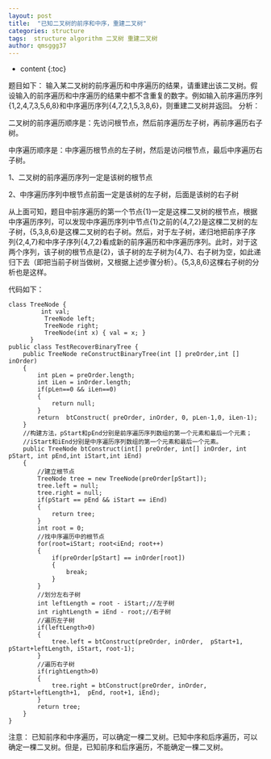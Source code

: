 ```yaml
---
layout: post
title:  "已知二叉树的前序和中序，重建二叉树"
categories: structure
tags:  structure algorithm 二叉树 重建二叉树
author: qmsggg37
---
```


* content
{:toc}

题目如下：
输入某二叉树的前序遍历和中序遍历的结果，请重建出该二叉树。假设输入的前序遍历和中序遍历的结果中都不含重复的数字。例如输入前序遍历序列{1,2,4,7,3,5,6,8}和中序遍历序列{4,7,2,1,5,3,8,6}，则重建二叉树并返回。
分析：

二叉树的前序遍历顺序是：先访问根节点，然后前序遍历左子树，再前序遍历右子树。

中序遍历顺序是：中序遍历根节点的左子树，然后是访问根节点，最后中序遍历右子树。

1、二叉树的前序遍历序列一定是该树的根节点

2、中序遍历序列中根节点前面一定是该树的左子树，后面是该树的右子树

从上面可知，题目中前序遍历的第一个节点{1}一定是这棵二叉树的根节点，根据中序遍历序列，可以发现中序遍历序列中节点{1}之前的{4,7,2}是这棵二叉树的左子树，{5,3,8,6}是这棵二叉树的右子树。然后，对于左子树，递归地把前序子序列{2,4,7}和中序子序列{4,7,2}看成新的前序遍历和中序遍历序列。此时，对于这两个序列，该子树的根节点是{2}，该子树的左子树为{4,7}、右子树为空，如此递归下去（即把当前子树当做树，又根据上述步骤分析）。{5,3,8,6}这棵右子树的分析也是这样。

代码如下：
```
class TreeNode {
	     int val;
	      TreeNode left;
	      TreeNode right;
	      TreeNode(int x) { val = x; }
	  }
public class TestRecoverBinaryTree {
	public TreeNode reConstructBinaryTree(int [] preOrder,int [] inOrder) 
	{
		int pLen = preOrder.length;
		int iLen = inOrder.length;
		if(pLen==0 && iLen==0)
        {
            return null;
        }
        return  btConstruct( preOrder, inOrder, 0, pLen-1,0, iLen-1);
    }
	//构建方法，pStart和pEnd分别是前序遍历序列数组的第一个元素和最后一个元素；
	//iStart和iEnd分别是中序遍历序列数组的第一个元素和最后一个元素。
	public TreeNode btConstruct(int[] preOrder, int[] inOrder, int pStart, int pEnd,int iStart,int iEnd)
	{
		//建立根节点
		TreeNode tree = new TreeNode(preOrder[pStart]);
		tree.left = null;
		tree.right = null;
		if(pStart == pEnd && iStart == iEnd)
		{
			return tree;
		}
		int root = 0;
		//找中序遍历中的根节点
		for(root=iStart; root<iEnd; root++)
		{
			if(preOrder[pStart] == inOrder[root])
			{
				break;
			}
		}
		//划分左右子树
		int leftLength = root - iStart;//左子树
		int rightLength = iEnd - root;//右子树
		//遍历左子树
		if(leftLength>0)
		{
			tree.left = btConstruct(preOrder, inOrder,  pStart+1,  pStart+leftLength, iStart, root-1);
		}
		//遍历右子树
		if(rightLength>0)
		{
			tree.right = btConstruct(preOrder, inOrder,  pStart+leftLength+1,  pEnd, root+1, iEnd);
		}
		return tree;
	}
}

```
注意：
已知前序和中序遍历，可以确定一棵二叉树。已知中序和后序遍历，可以确定一棵二叉树。但是，已知前序和后序遍历，不能确定一棵二叉树。
